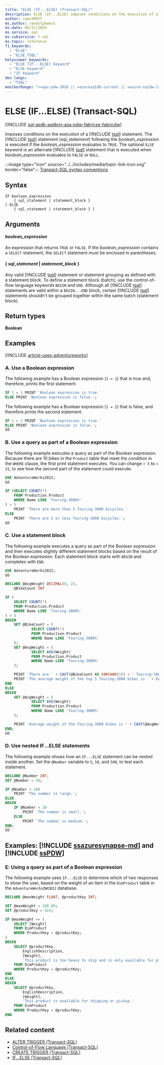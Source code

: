```yaml
---
title: "ELSE (IF...ELSE) (Transact-SQL)"
description: ELSE (IF...ELSE) imposes conditions on the execution of a Transact-SQL statement.
author: rwestMSFT
ms.author: randolphwest
ms.date: 05/17/2024
ms.service: sql
ms.subservice: t-sql
ms.topic: reference
f1_keywords:
  - "ELSE"
  - "ELSE_TSQL"
helpviewer_keywords:
  - "ELSE (IF...ELSE) keyword"
  - "ELSE keyword"
  - "IF keyword"
dev_langs:
  - "TSQL"
monikerRange: ">=aps-pdw-2016 || =azuresqldb-current || =azure-sqldw-latest || >=sql-server-2016 || >=sql-server-linux-2017 || =azuresqldb-mi-current || =fabric"
---
```

# ELSE (IF...ELSE) (Transact-SQL)

[!INCLUDE [sql-asdb-asdbmi-asa-pdw-fabricse-fabricdw](../../includes/applies-to-version/sql-asdb-asdbmi-asa-pdw-fabricse-fabricdw.md)]

Imposes conditions on the execution of a [!INCLUDE [tsql](../../includes/tsql-md.md)] statement. The [!INCLUDE [tsql](../../includes/tsql-md.md)] statement (*sql_statement*) following the *boolean_expression* is executed if the *boolean_expression* evaluates to `TRUE`. The optional `ELSE` keyword is an alternate [!INCLUDE [tsql](../../includes/tsql-md.md)] statement that is executed when *boolean_expression* evaluates to `FALSE` or `NULL`.

:::image type="icon" source="../../includes/media/topic-link-icon.svg" border="false"::: [Transact-SQL syntax conventions](../../t-sql/language-elements/transact-sql-syntax-conventions-transact-sql.md)

## Syntax

```syntaxsql
IF boolean_expression
    { sql_statement | statement_block }
[ ELSE
    { sql_statement | statement_block } ]
```

## Arguments

#### *boolean_expression*

An expression that returns `TRUE` or `FALSE`. If the *boolean_expression* contains a `SELECT` statement, the `SELECT` statement must be enclosed in parentheses.

#### { *sql_statement* | *statement_block* }

Any valid [!INCLUDE [tsql](../../includes/tsql-md.md)] statement or statement grouping as defined with a statement block. To define a statement block (batch), use the control-of-flow language keywords `BEGIN` and `END`. Although all [!INCLUDE [tsql](../../includes/tsql-md.md)] statements are valid within a `BEGIN...END` block, certain [!INCLUDE [tsql](../../includes/tsql-md.md)] statements shouldn't be grouped together within the same batch (statement block).

## Return types

**Boolean**

## Examples

[!INCLUDE [article-uses-adventureworks](../../includes/article-uses-adventureworks.md)]

### A. Use a Boolean expression

The following example has a Boolean expression (`1 = 1`) that is true and, therefore, prints the first statement.

```sql
IF 1 = 1 PRINT 'Boolean expression is true.'
ELSE PRINT 'Boolean expression is false.';
```

The following example has a Boolean expression (`1 = 2`) that is false, and therefore prints the second statement.

```sql
IF 1 = 2 PRINT 'Boolean expression is true.'
ELSE PRINT 'Boolean expression is false.';
GO
```

### B. Use a query as part of a Boolean expression

The following example executes a query as part of the Boolean expression. Because there are 10 bikes in the `Product` table that meet the condition in the `WHERE` clause, the first print statement executes. You can change `> 5` to `> 15`, to see how the second part of the statement could execute.

```sql
USE AdventureWorks2022;
GO

IF (SELECT COUNT(*)
    FROM Production.Product
    WHERE Name LIKE 'Touring-3000%'
) > 5
    PRINT 'There are more than 5 Touring-3000 bicycles.'
ELSE
    PRINT 'There are 5 or less Touring-3000 bicycles.';
GO
```

### C. Use a statement block

The following example executes a query as part of the Boolean expression and then executes slightly different statement blocks based on the result of the Boolean expression. Each statement block starts with `BEGIN` and completes with `END`.

```sql
USE AdventureWorks2022;
GO

DECLARE @AvgWeight DECIMAL(8, 2),
    @BikeCount INT

IF (
    SELECT COUNT(*)
    FROM Production.Product
    WHERE Name LIKE 'Touring-3000%'
) > 5
BEGIN
    SET @BikeCount = (
            SELECT COUNT(*)
            FROM Production.Product
            WHERE Name LIKE 'Touring-3000%'
    );
    SET @AvgWeight = (
            SELECT AVG(Weight)
            FROM Production.Product
            WHERE Name LIKE 'Touring-3000%'
    );

    PRINT 'There are ' + CAST(@BikeCount AS VARCHAR(3)) + ' Touring-3000 bikes.'
    PRINT 'The average weight of the top 5 Touring-3000 bikes is ' + CAST(@AvgWeight AS VARCHAR(8)) + '.';
END
ELSE
BEGIN
    SET @AvgWeight = (
            SELECT AVG(Weight)
            FROM Production.Product
            WHERE Name LIKE 'Touring-3000%'
    );

    PRINT 'Average weight of the Touring-3000 bikes is ' + CAST(@AvgWeight AS VARCHAR(8)) + '.';
END;
GO
```

### D. Use nested IF...ELSE statements

The following example shows how an `IF...ELSE` statement can be nested inside another. Set the `@Number` variable to `5`, `50`, and `500`, to test each statement.

```sql
DECLARE @Number INT;
SET @Number = 50;

IF @Number > 100
    PRINT 'The number is large.';
ELSE
BEGIN
    IF @Number < 10
        PRINT 'The number is small.';
    ELSE
        PRINT 'The number is medium.';
END;
GO
```

## Examples: [!INCLUDE [ssazuresynapse-md](../../includes/ssazuresynapse-md.md)] and [!INCLUDE [ssPDW](../../includes/sspdw-md.md)]

### E: Using a query as part of a Boolean expression

The following example uses `IF...ELSE` to determine which of two responses to show the user, based on the weight of an item in the `DimProduct` table in the `AdventureWorksDW2012` database.

```sql
DECLARE @maxWeight FLOAT, @productKey INT;

SET @maxWeight = 100.00;
SET @productKey = 424;

IF @maxWeight <= (
    SELECT [Weight]
    FROM DimProduct
    WHERE ProductKey = @productKey;
)
BEGIN
    SELECT @productKey,
        EnglishDescription,
        [Weight],
        'This product is too heavy to ship and is only available for pickup.'
    FROM DimProduct
    WHERE ProductKey = @productKey;
END
ELSE
BEGIN
    SELECT @productKey,
        EnglishDescription,
        [Weight],
        'This product is available for shipping or pickup.'
    FROM DimProduct
    WHERE ProductKey = @productKey;
END
```

## Related content

- [ALTER TRIGGER (Transact-SQL)](../statements/alter-trigger-transact-sql.md)
- [Control-of-Flow Language (Transact-SQL)](control-of-flow.md)
- [CREATE TRIGGER (Transact-SQL)](../statements/create-trigger-transact-sql.md)
- [IF...ELSE (Transact-SQL)](if-else-transact-sql.md)
